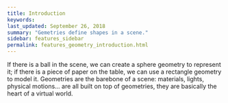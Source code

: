 ```yaml
---
title: Introduction
keywords: 
last_updated: September 26, 2018
summary: "Gemetries define shapes in a scene."
sidebar: features_sidebar
permalink: features_geometry_introduction.html
---
```


If there is a ball in the scene, we can create a sphere geometry to represent it; if there is a piece of paper on the table, we can use a rectangle geometry to model it. Geometries are the barebone of a scene: materials, lights, physical motions... are all built on top of geometries, they are basically the heart of a virtual world.
